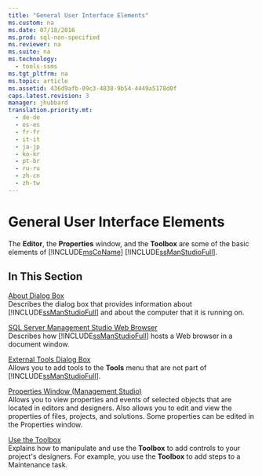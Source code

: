 ```yaml
---
title: "General User Interface Elements"
ms.custom: na
ms.date: 07/18/2016
ms.prod: sql-non-specified
ms.reviewer: na
ms.suite: na
ms.technology: 
  - tools-ssms
ms.tgt_pltfrm: na
ms.topic: article
ms.assetid: 436d9afb-09c3-4838-9b54-4449a5178d0f
caps.latest.revision: 3
manager: jhubbard
translation.priority.mt: 
  - de-de
  - es-es
  - fr-fr
  - it-it
  - ja-jp
  - ko-kr
  - pt-br
  - ru-ru
  - zh-cn
  - zh-tw
---
```

# General User Interface Elements
The **Editor**, the **Properties** window, and the **Toolbox** are some of the basic elements of [!INCLUDE[msCoName](../content/includes/msCoName_md.md)] [!INCLUDE[ssManStudioFull](../content/includes/ssManStudioFull_md.md)].  
  
## In This Section  
[About Dialog Box](../content/About-Dialog-Box.md)  
Describes the dialog box that provides information about [!INCLUDE[ssManStudioFull](../content/includes/ssManStudioFull_md.md)] and about the computer that it is running on.  
  
[SQL Server Management Studio Web Browser](../content/SQL-Server-Management-Studio-Web-Browser.md)  
Describes how [!INCLUDE[ssManStudioFull](../content/includes/ssManStudioFull_md.md)] hosts a Web browser in a document window.  
  
[External Tools Dialog Box](../content/External-Tools-Dialog-Box.md)  
Allows you to add tools to the **Tools** menu that are not part of [!INCLUDE[ssManStudioFull](../content/includes/ssManStudioFull_md.md)].  
  
[Properties Window &#40;Management Studio&#41;](../content/Properties-Window--Management-Studio-.md)  
Allows you to view properties and events of selected objects that are located in editors and designers. Also allows you to edit and view the properties of files, projects, and solutions. Some properties can be edited in the Properties window.  
  
[Use the Toolbox](../content/Use-the-Toolbox.md)  
Explains how to manipulate and use the **Toolbox** to add controls to your project's designers. For example, you use the **Toolbox** to add steps to a Maintenance task.  
  
